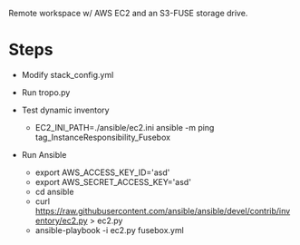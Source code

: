 Remote workspace w/ AWS EC2 and an S3-FUSE storage drive. 


# Steps
- Modify stack_config.yml

- Run tropo.py

- Test dynamic inventory
    - EC2_INI_PATH=./ansible/ec2.ini ansible -m ping tag_InstanceResponsibility_Fusebox

- Run Ansible
    - export AWS_ACCESS_KEY_ID='asd'
    - export AWS_SECRET_ACCESS_KEY='asd'
    - cd ansible
    - curl https://raw.githubusercontent.com/ansible/ansible/devel/contrib/inventory/ec2.py > ec2.py
    - ansible-playbook -i ec2.py fusebox.yml 